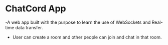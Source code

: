 # ChatCord App
-A web app built with the purpose to learn the use of WebSockets and Real-time data transfer.
- User can create a room and other people can join and chat in that room.

